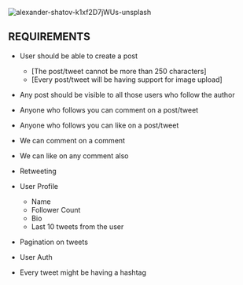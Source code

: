 

![alexander-shatov-k1xf2D7jWUs-unsplash](https://github.com/SahooAbhijeet/Twitter-Dev/assets/99554532/322c388a-37f1-4c36-bd19-b4003f27bec2)


## REQUIREMENTS
- User should be able to create a post
    - [The post/tweet cannot be more than 250 characters]
    - [Every post/tweet will be having support for image upload]

- Any post should be visible to all those users who follow the author
- Anyone who follows you can comment on a post/tweet
- Anyone who follows you can like on a post/tweet
- We can comment on a comment
- We can like on any comment also
- Retweeting

- User Profile
     - Name
     - Follower Count
     - Bio
     - Last 10 tweets from the user


- Pagination on tweets 
- User Auth
- Every tweet might be having a hashtag

